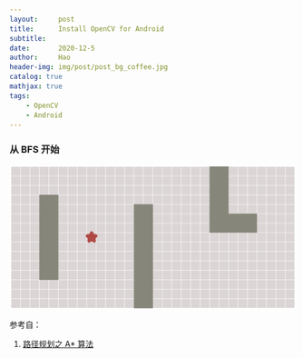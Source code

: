 ```yaml
---
layout:     post
title:      Install OpenCV for Android
subtitle:   
date:       2020-12-5
author:     Hao
header-img: img/post/post_bg_coffee.jpg
catalog: true
mathjax: true
tags:
    - OpenCV
    - Android
---
```



### 从 BFS 开始

![img](/img/post/breadth_first.gif)


参考自：
1. [路径规划之 A* 算法](https://paul.pub/a-star-algorithm/)
